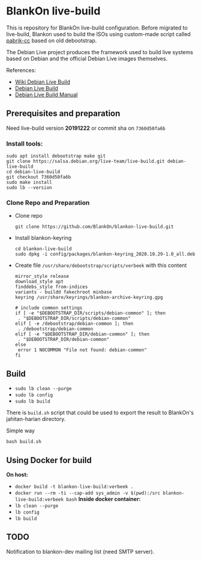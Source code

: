 # BlankOn live-build

This is repository for BlankOn live-build configuration. Before migrated to live-build, Blankon used to build the ISOs using custom-made script called [pabrik-cc](https://github.com/BlankOn/pabrik-cc) based on old debootstrap.

The Debian Live project produces the framework used to build live systems based on Debian and the official Debian Live images themselves.

References:
* [Wiki Debian Live Build](https://wiki.debian.org/DebianLive)
* [Debian Live Build](https://www.debian.org/devel/debian-live/)
* [Debian Live Build Manual](https://live-team.pages.debian.net/live-manual/html/live-manual/index.en.html)

## Prerequisites and preparation

Need live-build version **20191222** or commit sha on `7360d50fa6b`

### Install tools:
```
sudo apt install debootstrap make git
git clone https://salsa.debian.org/live-team/live-build.git debian-live-build
cd debian-live-build
git checkout 7360d50fa6b
sudo make install
sudo lb --version
```

### Clone Repo and Preparation

- Clone repo
  ```
  git clone https://github.com/BlankOn/blankon-live-build.git
  ```
- Install blankon-keyring
  ```
  cd blankon-live-build
  sudo dpkg -i config/packages/blankon-keyring_2020.10.29-1.0_all.deb
  ```
- Create file `/usr/share/debootstrap/scripts/verbeek` with this content
  ```
  mirror_style release
  download_style apt
  finddebs_style from-indices
  variants - buildd fakechroot minbase
  keyring /usr/share/keyrings/blankon-archive-keyring.gpg

  # include common settings
  if [ -e "$DEBOOTSTRAP_DIR/scripts/debian-common" ]; then
   . "$DEBOOTSTRAP_DIR/scripts/debian-common"
  elif [ -e /debootstrap/debian-common ]; then
   . /debootstrap/debian-common
  elif [ -e "$DEBOOTSTRAP_DIR/debian-common" ]; then
   . "$DEBOOTSTRAP_DIR/debian-common"
  else
   error 1 NOCOMMON "File not found: debian-common"
  fi
  ```

## Build

- `sudo lb clean --purge`
- `sudo lb config`
- `sudo lb build`

There is `build.sh` script that could be used to export the result to BlankOn's jahitan-harian directory.

Simple way
```
bash build.sh
```

## Using Docker for build
**On host:** 
- `docker build -t blankon-live-build:verbeek .`
- `docker run --rm -ti --cap-add sys_admin -v $(pwd):/src blankon-live-build:verbeek bash`
**Inside docker container:** 
- `lb clean --purge`
- `lb config`
- `lb build`

## TODO

Notification to blankon-dev mailing list (need SMTP server).
